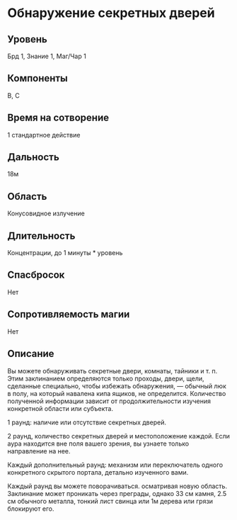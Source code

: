 # Обнаружение секретных дверей

## Уровень
Брд 1, Знание 1, Маг/Чар 1
## Компоненты
В, С
## Время на сотворение
1 стандартное действие
## Дальность
18м
## Область
Конусовидное излучение
## Длительность
Концентрации, до 1 минуты * уровень
## Спасбросок
Нет
## Сопротивляемость магии
Нет
## Описание
Вы можете обнаруживать секретные двери, комнаты, тайники и т. п. Этим заклинанием определяются только проходы, двери, щели, сделанные специально, чтобы избежать обнаружения, — обычный люк в полу, на который навалена кипа ящиков, не определится. Количество полученной информации зависит от продолжительности изучения конкретной области или субъекта.

1 раунд: наличие или отсутствие секретных дверей.

2 раунд, количество секретных дверей и местоположение каждой. Если аура находится вне поля вашего зрения, вы узнаете только направление на нее.

Каждый дополнительный раунд: механизм или переключатель одного конкретного скрытого портала, детально изученного вами.

Каждый раунд вы можете поворачиваться. осматривая новую область. Заклинание может проникать через преграды, однако 33 см камня, 2.5 см обычного металла, тонкий лист свинца или 1м дерева или грязи блокируют его.